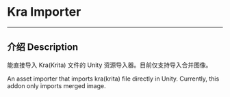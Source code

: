 # Kra Importer

---

## 介绍 Description

能直接导入 Kra(Krita) 文件的 Unity 资源导入器。目前仅支持导入合并图像。

An asset importer that imports kra(krita) file directly in Unity. Currently, this addon only imports merged image.